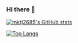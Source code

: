 ### Hi there 👋

<!--
**mktj2685/mktj2685** is a ✨ _special_ ✨ repository because its `README.md` (this file) appears on your GitHub profile.

Here are some ideas to get you started:

- 🔭 I’m currently working on ...
- 🌱 I’m currently learning ...
- 👯 I’m looking to collaborate on ...
- 🤔 I’m looking for help with ...
- 💬 Ask me about ...
- 📫 How to reach me: ...
- 😄 Pronouns: ...
- ⚡ Fun fact: ...
-->

[![mktj2685's GitHub stats](https://github-readme-stats.vercel.app/api?username=mktj2685)](https://github.com/mktj2685/github-readme-stats)


[![Top Langs](https://github-readme-stats.vercel.app/api/top-langs/?username=mktj2685&layout=compact)](https://github.com/mktj2685/github-readme-stats)

